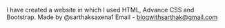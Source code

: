 I have created a website in which I used HTML, Advance CSS and Bootstrap.
Made by @sarthaksaxena1 Email - blogwithsarthak@gmail.com
